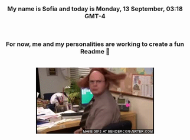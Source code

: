 


<div align="center">
<h3 >My name is Sofia and today is Monday, 13 September, 03:18 GMT-4</h3><br>
<h3 >For now, me and my personalities are working to create a fun Readme 👋
</h3><br>
<img src='img/dwight.gif' alt='working...'/>
</div>
